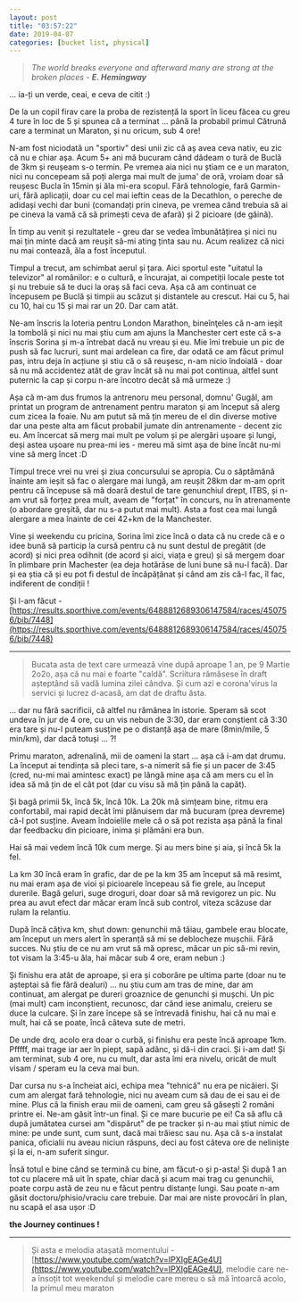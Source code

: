 ```yaml
---
layout: post
title: "03:57:22"
date: 2019-04-07
categories: [bucket list, physical]
---
```



> _The world breaks everyone and afterward many are strong at the broken places_ - **_E. Hemingway_**

... ia-ți un verde, ceai,  e ceva de citit :)

De la un copil firav care la proba de rezistență la sport în liceu făcea cu greu 4 ture în loc de 5 și spunea că a terminat ... până la probabil primul Cătrună care a terminat un Maraton, și nu oricum, sub 4 ore!

N-am fost niciodată un "sportiv" desi unii zic că aș avea ceva nativ, eu zic că nu e chiar așa. Acum 5+ ani mă bucuram când dădeam o tură de Buclă de 3km și reușeam s-o termin. Pe vremea aia nici nu știam ce e un maraton, nici nu concepeam să poți alerga mai mult de juma' de oră, vroiam doar să reușesc Bucla în 15min și ăla mi-era scopul. Fără tehnologie, fară Garmin-uri, fără aplicații, doar cu cel mai ieftin ceas de la Decathlon, o pereche de adidași vechi dar buni (comandați prin cineva, pe vremea când trebuia să ai pe cineva la vamă că să primești ceva de afară) și 2 picioare (de găină).

În timp au venit și rezultatele - greu dar se vedea îmbunătățirea și nici nu mai țin minte dacă am reușit să-mi ating ținta sau nu. Acum realizez că nici nu mai contează, ăla a fost începutul.

Timpul a trecut, am schimbat aerul și țara. Aici sportul este "uitatul la televizor" al românilor: e o cultură, e încurajat, ai competiții locale peste tot și nu trebuie să te duci la oraș să faci ceva. Așa că am continuat ce începusem pe Buclă și timpii au scăzut și distantele au crescut. Hai cu 5, hai cu 10, hai cu 15 și mai rar un 20. Dar cam atât.

Ne-am înscris la loteria pentru London Marathon, bineînţeles că n-am ieșit la tombolă și nici nu mai știu cum am ajuns la Manchester cert este că s-a înscris Sorina și m-a întrebat dacă nu vreau și eu. Mie îmi trebuie un pic de push să fac lucruri, sunt mai ardelean ca fire, dar odată ce am făcut primul pas, intru deja în acțiune și stiu că o să reușesc, n-am nicio îndoială - doar să nu mă accidentez atât de grav încât să nu mai pot continua, altfel sunt puternic la cap și corpu n-are încotro decât să mă urmeze :)

Așa că m-am dus frumos la antrenoru meu personal, domnu' Gugăl, am printat un program de antrenament pentru maraton și am început să alerg cum zicea la foaie. Nu am putut să mă țin mereu de el din diverse motive dar una peste alta am făcut probabil jumate din antrenamente - decent zic eu. Am încercat să merg mai mult pe volum și pe alergări ușoare și lungi, deși astea ușoare nu prea-mi ies - mereu mă simt așa de bine încât nu-mi vine să merg încet :D

Timpul trece vrei nu vrei și ziua concursului se apropia. Cu o săptămână înainte am ieșit să fac o alergare mai lungă, am reușit 28km dar m-am oprit pentru că începuse să mă doară destul de tare genunchiul drept, ITBS, și n-am vrut să forțez prea mult, aveam de "forțat" în concurs, nu în atrenamente (o abordare greșită, dar nu s-a putut mai mult). Asta a fost cea mai lungă alergare a mea înainte de cei 42+km de la Manchester.

Vine și weekendu cu pricina, Sorina îmi zice încă o data că nu crede că e o idee bună să particip la cursă pentru că nu sunt destul de pregătit (de acord) și nici prea odihnit (de acord și aici, viața e greu) și să mergem doar în plimbare prin Machester (ea deja hotărâse de luni bune să nu-l facă). Dar și ea știa că și eu pot fi destul de încăpățânat și când am zis că-l fac, îl fac, indiferent de condiții !

Și l-am făcut - [https://results.sporthive.com/events/6488812689306147584/races/450756/bib/7448](https://results.sporthive.com/events/6488812689306147584/races/450756/bib/7448)

---

> Bucata asta de text care urmează vine după aproape 1 an, pe 9 Martie 2o2o, așa că nu mai e foarte "caldă". Scriitura rămăsese în draft așteptând să vadă lumina zilei cândva. Și cum azi e corona'virus la servici și lucrez d-acasă, am dat de draftu ăsta.

... dar nu fără sacrificii, că altfel nu rămânea în istorie. Speram să scot undeva în jur de 4 ore, cu un vis nebun de 3:30, dar eram conștient că 3:30 era tare și nu-l puteam susține pe o distanță așa de mare (8min/mile, 5 min/km), dar dacă totuși ... ?!

Primu maraton, adrenalină, mii de oameni la start ... așa că i-am dat drumu. La început ai tendința să pleci tare, s-a nimerit să fie și un pacer de 3:45 (cred, nu-mi mai amintesc exact) pe lângă mine așa că am mers cu el în idea să mă țin de el cât pot (dar cu visu să mă țin până la capăt).

Și bagă primii 5k, încă 5k, încă 10k. La 20k mă simțeam bine, ritmu era confortabil, mai rapid decât îmi plănuisem dar mă bucuram (prea devreme) că-l pot susține. Aveam îndoielile mele că o să pot rezista așa până la final dar feedbacku din picioare, inima și plămâni era bun.

Hai să mai vedem încă 10k cum merge. Și au mers bine și aia, și încă 5k la fel.

La km 30 încă eram în grafic, dar de pe la km 35 am început să mă resimt, nu mai eram așa de vioi și picioarele începeau să fie grele, au început durerile. Bagă geluri, suge droguri, doar doar să mă revigorez un pic. Nu prea au avut efect dar măcar eram încă sub control, viteza scăzuse dar rulam la relantiu.

După încă câțiva km, shut down: genunchii mă tăiau, gambele erau blocate, am început un mers alert în speranță să mi se deblocheze mușchii. Fără succes. Nu știu de ce nu am vrut să mă opresc, măcar un pic să-mi revin, tot visam la 3:45-u ăla, hai măcar sub 4 ore, eram nebun :)

Și finishu era atât de aproape, și era și coborâre pe ultima parte (doar nu te așteptai să fie fără dealuri) ... nu știu cum am tras de mine, dar am continuat, am alergat pe dureri groaznice de genunchi și mușchi. Un pic (mai mult) cam inconștient, recunosc, dar când iese animalu, creieru se duce la culcare. Și în zare începe să se întrevadă finishu, hai că nu mai e mult, hai că se poate, încă câteva sute de metri.

De unde drq, acolo era doar o curbă, și finishu era peste încă aproape 1km. Pfffff, mai trage iar aer în piept, sapă adânc, și dă-i din craci. Și i-am dat! Și am terminat, sub 4 ore, nu cu mult, dar asta îmi era nivelu, oricât de mult visam / speram eu la ceva mai bun.

Dar cursa nu s-a încheiat aici, echipa mea "tehnică" nu era pe nicăieri. Și cum am alergat fară tehnologie, nici nu aveam cum să dau de ei sau ei de mine. Plus că la finish erau mii de oameni, cam greu să găsești 2 români printre ei. Ne-am găsit într-un final. Și ce mare bucurie pe ei! Ca să aflu că după jumătatea cursei am "dispărut" de pe tracker și n-au mai știut nimic de mine: pe unde sunt, cum sunt, dacă mai trăiesc sau nu. Așa că s-a instalat panica, oficialii nu aveau niciun răspuns, deci au fost câteva ore de neliniște și la ei, n-am suferit singur.

Însă totul e bine când se termină cu bine, am făcut-o și p-asta!
Și după 1 an tot cu placere mă uit în spate, chiar dacă și acum mai trag cu genunchii, poate corpu astă de zeu nu e făcut pentru distanțe lungi. Sau poate n-am găsit doctoru/phisio/vraciu care trebuie. Dar mai are niste provocări în plan, nu scapă el asa ușor :D


**the Journey continues !**

---

> Și asta e melodia atașată momentului - [https://www.youtube.com/watch?v=IPXIgEAGe4U](https://www.youtube.com/watch?v=IPXIgEAGe4U), melodie care ne-a însoțit tot weekendul și melodie care mereu o să mă întoarcă acolo, la primul meu maraton
